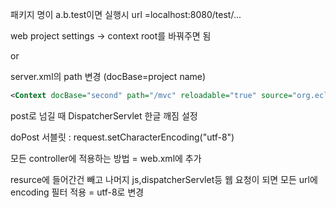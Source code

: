 패키지 명이 a.b.test이면 실행시 url =localhost:8080/test/...

web project settings -> context root를 바꿔주면 됨

or

server.xml의 path 변경 (docBase=project name)

```xml
<Context docBase="second" path="/mvc" reloadable="true" source="org.eclipse.jst.jee.server:second"/>
```



post로 넘길 때 DispatcherServlet 한글 깨짐 설정

doPost 서블릿 : request.setCharacterEncoding("utf-8")

모든 controller에 적용하는 방법 = web.xml에 추가 

resurce에 들어간건 빼고 나머지 js,dispatcherServlet등  웹 요청이 되면 모든 url에 encoding 필터 적용 = utf-8로 변경


